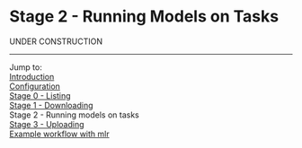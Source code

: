 Stage 2 - Running Models on Tasks
=================================

UNDER CONSTRUCTION

----------------------------------------------------------------------------------------------------
Jump to:   
[Introduction](1-Introduction.md)  
[Configuration](2-Configuration.md)  
[Stage 0 - Listing](3-Stage-0-Listing.md)  
[Stage 1 - Downloading](4-Stage-1-Downloading.md)  
Stage 2 - Running models on tasks  
[Stage 3 - Uploading](6-Stage-3-Uploading.md)  
[Example workflow with mlr](8-Example-workflow-with-mlr.md)
